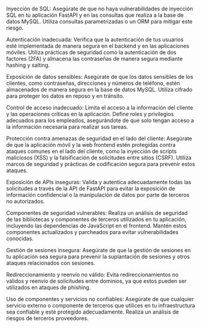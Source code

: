 Inyección de SQL: Asegúrate de que no haya vulnerabilidades de inyección SQL en tu aplicación FastAPI y en las consultas que realiza a la base de datos MySQL. Utiliza consultas parametrizadas o un ORM para mitigar este riesgo.

Autenticación inadecuada: Verifica que la autenticación de tus usuarios esté implementada de manera segura en el backend y en las aplicaciones móviles. Utiliza prácticas de seguridad como la autenticación de dos factores (2FA) y almacena las contraseñas de manera segura mediante hashing y salting.

Exposición de datos sensibles: Asegúrate de que los datos sensibles de los clientes, como contraseñas, direcciones y números de teléfono, estén almacenados de manera segura en la base de datos MySQL. Utiliza cifrado para proteger los datos en reposo y en tránsito.

Control de acceso inadecuado: Limita el acceso a la información del cliente y las operaciones críticas en la aplicación. Define roles y privilegios adecuados para los empleados, asegurándote de que solo tengan acceso a la información necesaria para realizar sus tareas.

Protección contra amenazas de seguridad en el lado del cliente: Asegúrate de que la aplicación móvil y la web frontend estén protegidas contra ataques comunes en el lado del cliente, como la inyección de scripts maliciosos (XSS) y la falsificación de solicitudes entre sitios (CSRF). Utiliza marcos de seguridad y prácticas de codificación segura para prevenir estos ataques.

Exposición de APIs inseguras: Valida y autentica adecuadamente todas las solicitudes a través de la API de FastAPI para evitar la exposición de información confidencial o la manipulación de datos por parte de terceros no autorizados.

Componentes de seguridad vulnerables: Realiza un análisis de seguridad de las bibliotecas y componentes de terceros utilizados en tu aplicación, incluyendo las dependencias de JavaScript en el frontend. Mantén estos componentes actualizados y parcheados para evitar vulnerabilidades conocidas.

Gestión de sesiones insegura: Asegúrate de que la gestión de sesiones en tu aplicación sea segura para prevenir la suplantación de sesiones y otros ataques relacionados con sesiones.

Redireccionamiento y reenvío no válido: Evita redireccionamientos no válidos y reenvío de solicitudes entre dominios, ya que estos pueden ser utilizados en ataques de phishing.

Uso de componentes y servicios no confiables: Asegúrate de que cualquier servicio externo o componente de terceros que utilices en tu infraestructura sea confiable y esté protegido adecuadamente. Realiza un análisis de riesgos de terceros proveedores.

